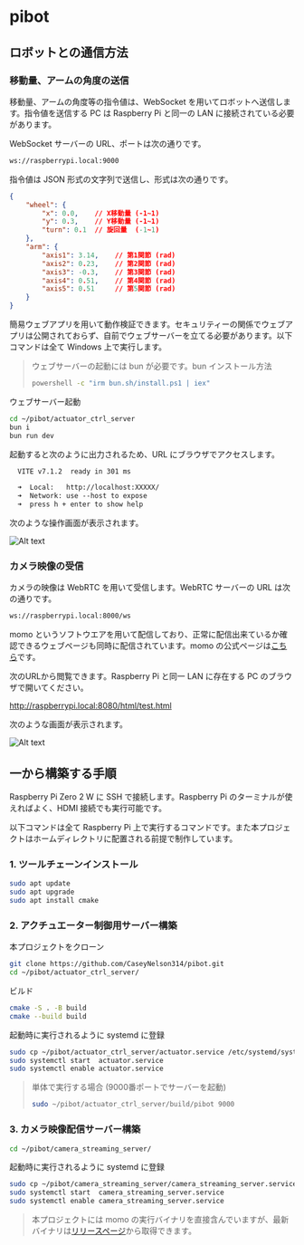 # pibot

## ロボットとの通信方法

### 移動量、アームの角度の送信

移動量、アームの角度等の指令値は、WebSocket を用いてロボットへ送信します。指令値を送信する PC は Raspberry Pi と同一の LAN に接続されている必要があります。

WebSocket サーバーの URL、ポートは次の通りです。

```txt
ws://raspberrypi.local:9000
```

指令値は JSON 形式の文字列で送信し、形式は次の通りです。

```json
{
    "wheel": {
        "x": 0.0,    // X移動量 (-1~1)
        "y": 0.3,    // Y移動量 (-1~1)
        "turn": 0.1  // 旋回量  (-1~1)
    },
    "arm": {
        "axis1": 3.14,    // 第1関節 (rad)
        "axis2": 0.23,    // 第2関節 (rad)
        "axis3": -0.3,    // 第3関節 (rad)
        "axis4": 0.51,    // 第4関節 (rad)
        "axis5": 0.51     // 第5関節 (rad)
    }
}
```

簡易ウェブアプリを用いて動作検証できます。セキュリティーの関係でウェブアプリは公開されておらず、自前でウェブサーバーを立てる必要があります。以下コマンドは全て Windows 上で実行します。

> ウェブサーバーの起動には bun が必要です。bun インストール方法
> 
> ```sh
> powershell -c "irm bun.sh/install.ps1 | iex"
> ```

ウェブサーバー起動

```sh
cd ~/pibot/actuator_ctrl_server
bun i
bun run dev
```

起動すると次のように出力されるため、URL にブラウザでアクセスします。

```txt
  VITE v7.1.2  ready in 301 ms

  ➜  Local:   http://localhost:XXXXX/
  ➜  Network: use --host to expose
  ➜  press h + enter to show help
```

次のような操作画面が表示されます。

![Alt text](https://github.com/user-attachments/assets/1bff3622-15c1-4341-9044-2fdeaa45bc32)

### カメラ映像の受信

カメラの映像は WebRTC を用いて受信します。WebRTC サーバーの URL は次の通りです。

```txt
ws://raspberrypi.local:8000/ws
```

momo というソフトウエアを用いて配信しており、正常に配信出来ているか確認できるウェブページも同時に配信されています。momo の公式ページは[こちら](https://momo.shiguredo.jp/)です。

次のURLから閲覧できます。Raspberry Pi と同一 LAN に存在する PC のブラウザで開いてください。

<http://raspberrypi.local:8080/html/test.html>

次のような画面が表示されます。

![Alt text](https://github.com/user-attachments/assets/f15ac71a-6ea5-4c73-83a7-ad9c1be68c64)

## 一から構築する手順

Raspberry Pi Zero 2 W に SSH で接続します。Raspberry Pi のターミナルが使えればよく、HDMI 接続でも実行可能です。

以下コマンドは全て Raspberry Pi 上で実行するコマンドです。また本プロジェクトはホームディレクトリに配置される前提で制作しています。

### 1. ツールチェーンインストール

```sh
sudo apt update
sudo apt upgrade
sudo apt install cmake
```

### 2. アクチュエーター制御用サーバー構築

本プロジェクトをクローン

```sh
git clone https://github.com/CaseyNelson314/pibot.git
cd ~/pibot/actuator_ctrl_server/
```

ビルド

```sh
cmake -S . -B build
cmake --build build
```

起動時に実行されるように systemd に登録

```sh
sudo cp ~/pibot/actuator_ctrl_server/actuator.service /etc/systemd/system/
sudo systemctl start  actuator.service
sudo systemctl enable actuator.service
```

> 単体で実行する場合 (9000番ポートでサーバーを起動)
> 
> ```sh
> sudo ~/pibot/actuator_ctrl_server/build/pibot 9000
> ```

### 3. カメラ映像配信サーバー構築

```sh
cd ~/pibot/camera_streaming_server/
```

起動時に実行されるように systemd に登録

```sh
sudo cp ~/pibot/camera_streaming_server/camera_streaming_server.service /etc/systemd/system/
sudo systemctl start  camera_streaming_server.service
sudo systemctl enable camera_streaming_server.service
```

> 本プロジェクトには momo の実行バイナリを直接含んでいますが、最新バイナリは[リリースページ](https://github.com/shiguredo/momo/releases)から取得できます。
